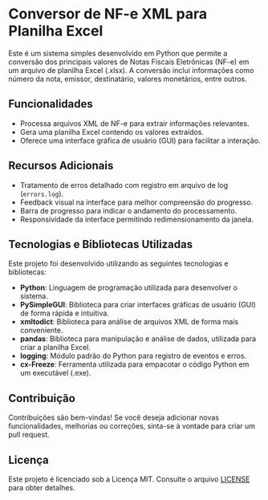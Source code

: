 # Conversor de NF-e XML para Planilha Excel

Este é um sistema simples desenvolvido em Python que permite a conversão dos principais valores de Notas Fiscais Eletrônicas (NF-e) em um arquivo de planilha Excel (.xlsx). A conversão inclui informações como número da nota, emissor, destinatário, valores monetários, entre outros.

## Funcionalidades

- Processa arquivos XML de NF-e para extrair informações relevantes.
- Gera uma planilha Excel contendo os valores extraídos.
- Oferece uma interface gráfica de usuário (GUI) para facilitar a interação.
 
## Recursos Adicionais

- Tratamento de erros detalhado com registro em arquivo de log (`errors.log`).
- Feedback visual na interface para melhor compreensão do progresso.
- Barra de progresso para indicar o andamento do processamento.
- Responsividade da interface permitindo redimensionamento da janela.

## Tecnologias e Bibliotecas Utilizadas

Este projeto foi desenvolvido utilizando as seguintes tecnologias e bibliotecas:

- **Python**: Linguagem de programação utilizada para desenvolver o sistema.
- **PySimpleGUI**: Biblioteca para criar interfaces gráficas de usuário (GUI) de forma rápida e intuitiva.
- **xmltodict**: Biblioteca para análise de arquivos XML de forma mais conveniente.
- **pandas**: Biblioteca para manipulação e análise de dados, utilizada para criar a planilha Excel.
- **logging**: Módulo padrão do Python para registro de eventos e erros.
- **cx-Freeze**: Ferramenta utilizada para empacotar o código Python em um executável (.exe).


## Contribuição

Contribuições são bem-vindas! Se você deseja adicionar novas funcionalidades, melhorias ou correções, sinta-se à vontade para criar um pull request.

## Licença

Este projeto é licenciado sob a Licença MIT. Consulte o arquivo [LICENSE](LICENSE) para obter detalhes.